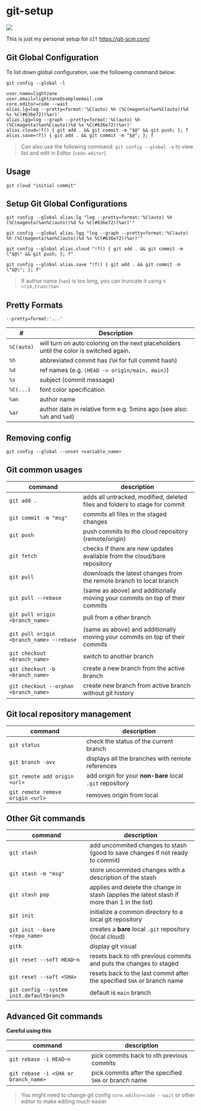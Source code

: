 # git-setup

![](https://img.shields.io/badge/git-version%202.36.0.windows.1-red)

This is just my personal setup for `GIT` https://git-scm.com/

## Git Global Configuration

To list down global configuration, use the following command below:

```
git config --global -l
```

```
user.name=lightzane
user.email=lightzane@sampleemail.com
core.editor=code --wait
alias.lg=log --pretty=format:'%C(auto) %h (%C(magenta)%an%C(auto))%d %s %C(#636e72)(%ar)'
alias.lgg=log --graph --pretty=format:'%C(auto) %h (%C(magenta)%an%C(auto))%d %s %C(#636e72)(%ar)'
alias.cloud=!f() { git add . && git commit -m "$@" && git push; }; f
alias.save=!f() { git add . && git commit -m "$@"; }; f
```

> Can also use the following command: `git config --global -e` to view list and edit in Editor (`code.editor`)

## Usage

```
git cloud "initial commit"
```

## Setup Git Global Configurations

```
git config --global alias.lg "log --pretty=format:'%C(auto) %h (%C(magenta)%an%C(auto))%d %s %C(#636e72)(%ar)'"
```

```
git config --global alias.lgg "log --graph --pretty=format:'%C(auto) %h (%C(magenta)%an%C(auto))%d %s %C(#636e72)(%ar)'"
```

```
git config --global alias.cloud "!f() { git add . && git commit -m \"$@\" && git push; }; f"
```

```
git config --global alias.save "!f() { git add . && git commit -m \"$@\"; }; f"
```

> If author name (`%an`) is too long, you can truncate it using `%<(14,trunc)%an`

## Pretty Formats

`--pretty=format:'...'`

| #          | Description                                                                            |
| ---------- | -------------------------------------------------------------------------------------- |
| `%C(auto)` | will turn on auto coloring on the next placeholders until the color is switched again. |
| `%h`       | abbreviated commit has (`%H` for full commit hash)                                     |
| `%d`       | ref names (e.g. `(HEAD -> origin/main, main)`)                                         |
| `%s`       | subject (commit message)                                                               |
| `%C(...)`  | font color specification                                                               |
| `%an`      | author name                                                                            |
| `%ar`      | author date in relative form e.g. 5mins ago (see also: `%ah` and `%ad`)                |

## Removing config

`git config --global --unset <variable_name>`

## Git common usages

| command                                  | description                                                                  |
| ---------------------------------------- | ---------------------------------------------------------------------------- |
| `git add .`                              | adds all untracked, modified, deleted files and folders to stage for commit  |
| `git commit -m "msg"`                    | commits all files in the staged changes                                      |
| `git push`                               | push commits to the cloud repository (remote/origin)                         |
| `git fetch`                              | checks if there are new updates available from the cloud/bare repository     |
| `git pull`                               | downloads the latest changes from the remote branch to local branch          |
| `git pull --rebase`                      | (same as above) and additionally moving your commits on top of their commits |
| `git pull origin <branch_name>`          | pull from a other branch                                                     |
| `git pull origin <branch_name> --rebase` | (same as above) and additionally moving your commits on top of their commits |
| `git checkout <branch_name>`             | switch to another branch                                                     |
| `git checkout -b <branch_name>`          | create a new branch from the active branch                                   |
| `git checkout --orphan <branch_name>`    | create new branch from active branch without git history                     |

## Git local repository management

| command                          | description                                              |
| -------------------------------- | -------------------------------------------------------- |
| `git status`                     | check the status of the current branch                   |
| `git branch -avv`                | displays all the branches with remote references         |
| `git remote add origin <url>`    | add origin for your **non-bare** local `.git` repository |
| `git remote remove origin <url>` | removes origin from local                                |

## Other Git commands

| command                                  | description                                                                                  |
| ---------------------------------------- | -------------------------------------------------------------------------------------------- |
| `git stash`                              | add uncommited changes to stash (good to save changes if not ready to commit)                |
| `git stash -m "msg"`                     | store uncommited changes with a description of the stash                                     |
| `git stash pop`                          | applies and delete the change in stash (applies the latest stash if more than 1 in the list) |
| `git init`                               | initialize a common directory to a local git repository                                      |
| `git init --bare <repo_name>`            | creates a **bare** local `.git` repository (local cloud)                                     |
| `gitk`                                   | display git visual                                                                           |
| `git reset --soft HEAD~n`                | resets back to `n`th previous commits and puts the changes to staged                         |
| `git reset --soft <SHA>`                 | resets back to the last commit after the specified `SHA` or branch name                      |
| `git config --system init.defaultbranch` | default is `main` branch                                                                     |

## Advanced Git commands

**Careful using this**

| command                              | description                                           |
| ------------------------------------ | ----------------------------------------------------- |
| `git rebase -i HEAD~n`               | pick commits back to `n`th previous commits           |
| `git rebase -i <SHA or branch_name>` | pick commits after the specified `SHA` or branch name |

> You might need to change git config `core.editor=code --wait` or other editor to make editing much easier
